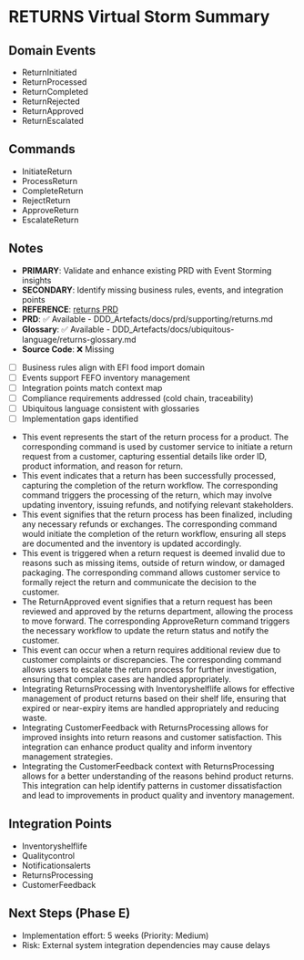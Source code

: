 # RETURNS Virtual Storm Summary

## Domain Events
- ReturnInitiated
- ReturnProcessed
- ReturnCompleted
- ReturnRejected
- ReturnApproved
- ReturnEscalated

## Commands
- InitiateReturn
- ProcessReturn
- CompleteReturn
- RejectReturn
- ApproveReturn
- EscalateReturn

## Notes
- **PRIMARY**: Validate and enhance existing PRD with Event Storming insights
- **SECONDARY**: Identify missing business rules, events, and integration points
- **REFERENCE**: [returns PRD](DDD_Artefacts/docs/prd/supporting/returns.md)
- **PRD**: ✅ Available - DDD_Artefacts/docs/prd/supporting/returns.md
- **Glossary**: ✅ Available - DDD_Artefacts/docs/ubiquitous-language/returns-glossary.md
- **Source Code**: ❌ Missing
- [ ] Business rules align with EFI food import domain
- [ ] Events support FEFO inventory management
- [ ] Integration points match context map
- [ ] Compliance requirements addressed (cold chain, traceability)
- [ ] Ubiquitous language consistent with glossaries
- [ ] Implementation gaps identified
- This event represents the start of the return process for a product. The corresponding command is used by customer service to initiate a return request from a customer, capturing essential details like order ID, product information, and reason for return.
- This event indicates that a return has been successfully processed, capturing the completion of the return workflow. The corresponding command triggers the processing of the return, which may involve updating inventory, issuing refunds, and notifying relevant stakeholders.
- This event signifies that the return process has been finalized, including any necessary refunds or exchanges. The corresponding command would initiate the completion of the return workflow, ensuring all steps are documented and the inventory is updated accordingly.
- This event is triggered when a return request is deemed invalid due to reasons such as missing items, outside of return window, or damaged packaging. The corresponding command allows customer service to formally reject the return and communicate the decision to the customer.
- The ReturnApproved event signifies that a return request has been reviewed and approved by the returns department, allowing the process to move forward. The corresponding ApproveReturn command triggers the necessary workflow to update the return status and notify the customer.
- This event can occur when a return requires additional review due to customer complaints or discrepancies. The corresponding command allows users to escalate the return process for further investigation, ensuring that complex cases are handled appropriately.
- Integrating ReturnsProcessing with Inventoryshelflife allows for effective management of product returns based on their shelf life, ensuring that expired or near-expiry items are handled appropriately and reducing waste.
- Integrating CustomerFeedback with ReturnsProcessing allows for improved insights into return reasons and customer satisfaction. This integration can enhance product quality and inform inventory management strategies.
- Integrating the CustomerFeedback context with ReturnsProcessing allows for a better understanding of the reasons behind product returns. This integration can help identify patterns in customer dissatisfaction and lead to improvements in product quality and inventory management.

## Integration Points
- Inventoryshelflife
- Qualitycontrol
- Notificationsalerts
- ReturnsProcessing
- CustomerFeedback

## Next Steps (Phase E)
- Implementation effort: 5 weeks (Priority: Medium)
- Risk: External system integration dependencies may cause delays
